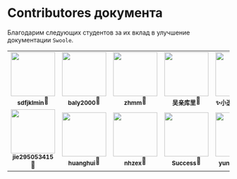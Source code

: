 # Contributores документа

Благодарим следующих студентов за их вклад в улучшение документации `Swoole`.

<style>
    td a {
        text-decoration:none;
    }
</style>

<!-- ALL-CONTRIBUTORS-LIST:START - Не удаляйте или модифицируйте этот раздел -->
<!-- prettier-ignore-start -->
<!-- markdownlint-disable -->
<table>
  <tr>
    <td align="center"><a href="https://github.com/sdfjklmin" target="_blank"><img src="https://avatars1.githubusercontent.com/u/13510734?v=4" width="100px;" alt=""<br /><sub><b>sdfjklmin</b></sub></a<br /><a href="https://github.com/swoole-inc/report/issues?q=author:sdfjklmin" target="_blank" title="Документация">📖</a></td>
    <td align="center"><a href="https://github.com/baly2000" target="_blank"><img src="https://avatars2.githubusercontent.com/u/8666581?v=4" width="100px;" alt=""<br /><sub><b>baly2000</b></sub></a<br /><a href="https://github.com/swoole-inc/report/issues?q=author:baly2000" target="_blank" title="Документация">📖</a></td>
    <td align="center"><a href="https://github.com/zhmm" target="_blank"><img src="https://avatars2.githubusercontent.com/u/3608860?v=4" width="100px;" alt=""<br /><sub><b>zhmm</b></sub></a<br /><a href="https://github.com/swoole-inc/report/issues?q=author:zhmm" target="_blank" title="Документация">📖</a></td>
    <td align="center"><a href="https://github.com/wuqinqiang" target="_blank"><img src="https://avatars3.githubusercontent.com/u/36129334?v=4" width="100px;" alt=""<br /><sub><b>吴亲库里</b></sub></a<br /><a href="https://github.com/swoole-inc/report/issues?q=author:wuqinqiang" target="_blank" title="Документация">📖</a></td>
    <td align="center"><a href="https://github.com/TransparentLC" target="_blank"><img src="https://avatars3.githubusercontent.com/u/47057319?v=4" width="100px;" alt=""<br /><sub><b>✨小透明・宸✨</b></sub></a<br /><a href="https://github.com/swoole-inc/report/issues?q=author:TransparentLC" target="_blank" title="Документация">📖</a></td>
    <td align="center"><a href="https://github.com/linvsCode" target="_blank"><img src="https://avatars3.githubusercontent.com/u/20921898?v=4" width="100px;" alt=""<br /><sub><b>Lingjie Lin</b></sub></a<br /><a href="https://github.com/swoole-inc/report/issues?q=author:linvsCode" title="Документация" target="_blank">📖</a></td>
    <td align="center"><a href="https://github.com/arunfung" target="_blank"><img src="https://avatars3.githubusercontent.com/u/13562592?v=4" width="100px;" alt=""<br /><sub><b>Arun Fung</b></sub></a<br /><a href="https://github.com/swoole-inc/report/issues?q=author:arunfung" title="Документация" target="_blank">📖</a></td>
  </tr>
  <tr>
    <td align="center"><a href="https://github.com/jie295053415" target="_blank"><img src="https://avatars3.githubusercontent.com/u/29752492?v=4" width="100px;" alt=""<br /><sub><b>jie295053415</b></sub></a<br /><a href="https://github.com/swoole-inc/report/issues?q=author:jie295053415" title="Документация" target="_blank">📖</a></td>
    <td align="center"><a href="http://blog.huanghui.xyz/" target="_blank"><img src="https://avatars0.githubusercontent.com/u/31389659?v=4" width="100px;" alt=""<br /><sub><b>huanghui</b></sub></a<br /><a href="https://github.com/swoole-inc/report/issues?q=author:XueSiLf" title="Документация" target="_blank">📖</a></td>
    <td align="center"><a href="https://github.com/NHZEX" target="_blank"><img src="https://avatars3.githubusercontent.com/u/14545600?v=4" width="100px;" alt=""<br /><sub><b>nhzex</b></sub></a<br /><a href="https://github.com/swoole-inc/report/issues?q=author:NHZEX" title="Документация" target="_blank">📖</a></td>
    <td align="center"><a href="https://github.com/successgo" target="_blank"><img src="https://avatars3.githubusercontent.com/u/13791720?v=4" width="100px;" alt=""<br /><sub><b>Success</b></sub></a<br /><a href="https://github.com/swoole-inc/report/issues?q=author:successgo" title="Документация" target="_blank">📖</a></td>
    <td align="center"><a href="https://github.com/yuntian001" target="_blank"><img src="https://avatars.githubusercontent.com/u/43692243?v=4" width="100px;" alt=""<br /><sub><b>yuntian001</b></sub></a<br /><a href="https://github.com/swoole-inc/report/issues?q=author:yuntian001" title="Документация" target="_blank">📖</a></td>
    <td align="center"><a href="https://github.com/SETSESSION" target="_blank"><img src="https://avatars.githubusercontent.com/u/2141817?v=4" width="100px;" alt=""<br /><sub><b>SETSESSION</b></sub></a<br /><a href="https://github.com/swoole-inc/report/issues?q=author:SETSESSION" title="Документация" target="_blank">📖</a></td>
    <td align="center"><a href="https://github.com/Apiee"><img src="https://avatars.githubusercontent.com/u/24862113?v=4?s=100" width="100px;" alt=""<br /><sub><b>baicai</b></sub></a<br /><a href="https://github.com/swoole-inc/report/issues?q=author:Apiee" title="Документация" target="_blank">📖</a></td>
  </tr>
</table>

<!-- markdownlint-enable -->
<!-- prettier-ignore-end -->
<!-- ALL-CONTRIBUTORS-LIST:END -->
